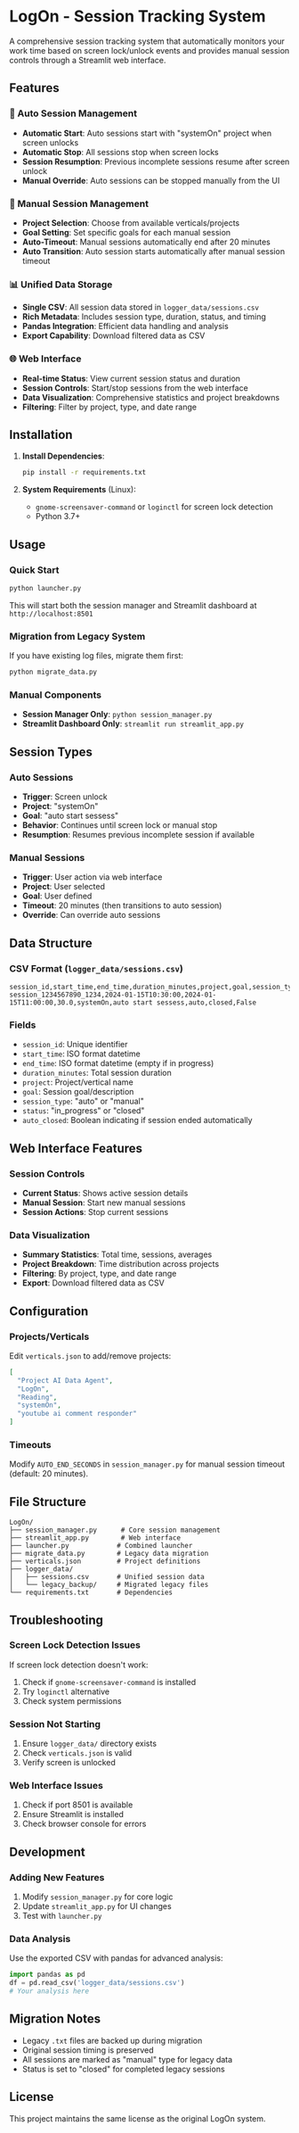 # LogOn - Session Tracking System

A comprehensive session tracking system that automatically monitors your work time based on screen lock/unlock events and provides manual session controls through a Streamlit web interface.

## Features

### 🤖 Auto Session Management
- **Automatic Start**: Auto sessions start with "systemOn" project when screen unlocks
- **Automatic Stop**: All sessions stop when screen locks
- **Session Resumption**: Previous incomplete sessions resume after screen unlock
- **Manual Override**: Auto sessions can be stopped manually from the UI

### 👤 Manual Session Management
- **Project Selection**: Choose from available verticals/projects
- **Goal Setting**: Set specific goals for each manual session
- **Auto-Timeout**: Manual sessions automatically end after 20 minutes
- **Auto Transition**: Auto session starts automatically after manual session timeout

### 📊 Unified Data Storage
- **Single CSV**: All session data stored in `logger_data/sessions.csv`
- **Rich Metadata**: Includes session type, duration, status, and timing
- **Pandas Integration**: Efficient data handling and analysis
- **Export Capability**: Download filtered data as CSV

### 🌐 Web Interface
- **Real-time Status**: View current session status and duration
- **Session Controls**: Start/stop sessions from the web interface
- **Data Visualization**: Comprehensive statistics and project breakdowns
- **Filtering**: Filter by project, type, and date range

## Installation

1. **Install Dependencies**:
   ```bash
   pip install -r requirements.txt
   ```

2. **System Requirements** (Linux):
   - `gnome-screensaver-command` or `loginctl` for screen lock detection
   - Python 3.7+

## Usage

### Quick Start
```bash
python launcher.py
```

This will start both the session manager and Streamlit dashboard at `http://localhost:8501`

### Migration from Legacy System
If you have existing log files, migrate them first:
```bash
python migrate_data.py
```

### Manual Components
- **Session Manager Only**: `python session_manager.py`
- **Streamlit Dashboard Only**: `streamlit run streamlit_app.py`

## Session Types

### Auto Sessions
- **Trigger**: Screen unlock
- **Project**: "systemOn"
- **Goal**: "auto start sessess"
- **Behavior**: Continues until screen lock or manual stop
- **Resumption**: Resumes previous incomplete session if available

### Manual Sessions
- **Trigger**: User action via web interface
- **Project**: User selected
- **Goal**: User defined
- **Timeout**: 20 minutes (then transitions to auto session)
- **Override**: Can override auto sessions

## Data Structure

### CSV Format (`logger_data/sessions.csv`)
```csv
session_id,start_time,end_time,duration_minutes,project,goal,session_type,status,auto_closed
session_1234567890_1234,2024-01-15T10:30:00,2024-01-15T11:00:00,30.0,systemOn,auto start sessess,auto,closed,False
```

### Fields
- `session_id`: Unique identifier
- `start_time`: ISO format datetime
- `end_time`: ISO format datetime (empty if in progress)
- `duration_minutes`: Total session duration
- `project`: Project/vertical name
- `goal`: Session goal/description
- `session_type`: "auto" or "manual"
- `status`: "in_progress" or "closed"
- `auto_closed`: Boolean indicating if session ended automatically

## Web Interface Features

### Session Controls
- **Current Status**: Shows active session details
- **Manual Session**: Start new manual sessions
- **Session Actions**: Stop current sessions

### Data Visualization
- **Summary Statistics**: Total time, sessions, averages
- **Project Breakdown**: Time distribution across projects
- **Filtering**: By project, type, and date range
- **Export**: Download filtered data as CSV

## Configuration

### Projects/Verticals
Edit `verticals.json` to add/remove projects:
```json
[
  "Project AI Data Agent",
  "LogOn",
  "Reading",
  "systemOn",
  "youtube ai comment responder"
]
```

### Timeouts
Modify `AUTO_END_SECONDS` in `session_manager.py` for manual session timeout (default: 20 minutes).

## File Structure
```
LogOn/
├── session_manager.py      # Core session management
├── streamlit_app.py        # Web interface
├── launcher.py            # Combined launcher
├── migrate_data.py        # Legacy data migration
├── verticals.json         # Project definitions
├── logger_data/
│   ├── sessions.csv       # Unified session data
│   └── legacy_backup/     # Migrated legacy files
└── requirements.txt       # Dependencies
```

## Troubleshooting

### Screen Lock Detection Issues
If screen lock detection doesn't work:
1. Check if `gnome-screensaver-command` is installed
2. Try `loginctl` alternative
3. Check system permissions

### Session Not Starting
1. Ensure `logger_data/` directory exists
2. Check `verticals.json` is valid
3. Verify screen is unlocked

### Web Interface Issues
1. Check if port 8501 is available
2. Ensure Streamlit is installed
3. Check browser console for errors

## Development

### Adding New Features
1. Modify `session_manager.py` for core logic
2. Update `streamlit_app.py` for UI changes
3. Test with `launcher.py`

### Data Analysis
Use the exported CSV with pandas for advanced analysis:
```python
import pandas as pd
df = pd.read_csv('logger_data/sessions.csv')
# Your analysis here
```

## Migration Notes

- Legacy `.txt` files are backed up during migration
- Original session timing is preserved
- All sessions are marked as "manual" type for legacy data
- Status is set to "closed" for completed legacy sessions

## License

This project maintains the same license as the original LogOn system.
